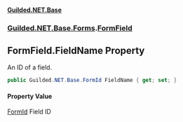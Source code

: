 
#### [Guilded.NET.Base](index 'index')
### [Guilded.NET.Base.Forms](index#Guilded_NET_Base_Forms 'Guilded.NET.Base.Forms').[FormField](FormField 'Guilded.NET.Base.Forms.FormField')
## FormField.FieldName Property
An ID of a field.  
```csharp
public Guilded.NET.Base.FormId FieldName { get; set; }
```

#### Property Value
[FormId](FormId 'Guilded.NET.Base.FormId')
Field ID
